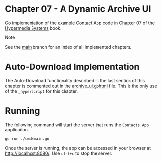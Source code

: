 # Chapter 07 - A Dynamic Archive UI

Go implementation of the [example Contact App][0] code in Chapter 07 of the [Hypermedia Systems][1] book.

> [!NOTE]  
> See the [main][2] branch for an index of all implemented chapters.

# Auto-Download Implementation

The Auto-Download functionality described in the last section of this chapter is commented out in the [archive_ui.gohtml](templates/contacts/archive_ui.gohtml) file. This is the only use of the `_hyperscript` for this chapter.

# Running

The following command will start the server that runs the `Contacts.App` application.

```shell
go run ./cmd/main.go 
```

Once the server is running, the app can be accessed in your browser at [http://localhost:8080/](http://localhost:8080/). Use `ctrl+c` to stop the server.

[0]: https://github.com/bigskysoftware/contact-app "Contact App"
[1]: https://hypermedia.systems/ "Hypermedia Systems book"
[2]: https://github.com/mousedownco/htmx-contact-app "htmx-contact-app main"